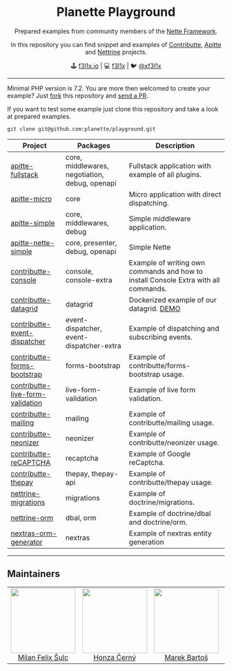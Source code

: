 <h1 align=center>Planette Playground</h1>

<p align=center>
   Prepared examples from community members of the <a href="https://nette.org">Nette Framework</a>. 
</p>

<p align=center>
   In this repository you can find snippet and examples of <a href="https://contributte.org">Contributte</a>,
   <a href="https://contributte.org/apitte/">Apitte</a> and <a href="https://contributte.org/nettrine/">Nettrine</a> projects.
</p>

<p align=center>
🕹 <a href="https://f3l1x.io">f3l1x.io</a> | 💻 <a href="https://github.com/f3l1x">f3l1x</a> | 🐦 <a href="https://twitter.com/xf3l1x">@xf3l1x</a>
</p>

---

Minimal PHP version is 7.2. You are more then welcomed to create your example? Just [fork](https://github.com/planette/playground/fork) this repository and [send a PR](https://github.com/planette/playground/pulls).


If you want to test some example just clone this repository and take a look at prepared examples.

```
git clone git@github.com:planette/playground.git
```

| Project | Packages | Description |
|---------|----------|-------------|
| [apitte-fullstack](https://github.com/planette/playground/tree/master/apitte-fullstack) | core, middlewares, negotiation, debug, openapi | Fullstack application with example of all plugins. |
| [apitte-micro](https://github.com/planette/playground/tree/master/apitte-micro) | core | Micro application with direct dispatching. |
| [apitte-simple](https://github.com/planette/playground/tree/master/apitte-simple) | core, middlewares, debug | Simple middleware application. |
| [apitte-nette-simple](https://github.com/planette/playground/tree/master/apitte-nette-simple) | core, presenter, debug, openapi | Simple Nette | [contributte-api-router](https://github.com/contributte/playground/tree/master/contributte-api-router) | api-router | Starter project for ApiRouter. |
| [contributte-console](https://github.com/contributte/playground/tree/master/contributte-console) | console, console-extra | Example of writing own commands and how to install Console Extra with all commands. |
| [contributte-datagrid](https://github.com/contributte/playground/tree/master/contributte-datagrid) | datagrid | Dockerized example of our datagrid. [DEMO](https://examples.contributte.org/packages/datagrid/) |
| [contributte-event-dispatcher](https://github.com/contributte/playground/tree/master/contributte-event-dispatcher) | event-dispatcher, event-dispatcher-extra | Example of dispatching and subscribing events. |
| [contributte-forms-bootstrap](https://github.com/contributte/playground/tree/master/contributte-forms-bootstrap) | forms-bootstrap | Example of contributte/forms-bootstrap usage. |
| [contributte-live-form-validation](https://github.com/contributte/playground/tree/master/contributte-live-form-validation) | live-form-validation | Example of live form validation. |
| [contributte-mailing](https://github.com/contributte/playground/tree/master/contributte-mailing) | mailing | Example of contributte/mailing usage. |
| [contributte-neonizer](https://github.com/contributte/playground/tree/master/contributte-neonizer) | neonizer | Example of contributte/neonizer usage. |
| [contributte-reCAPTCHA](https://github.com/contributte/playground/tree/master/contributte-reCAPTCHA) | recaptcha | Example of Google reCaptcha. |
| [contributte-thepay](https://github.com/contributte/playground/tree/master/contributte-thepay) | thepay, thepay-api | Example of contributte/thepay usage. |
| [nettrine-migrations](https://github.com/planette/playground/tree/master/nettrine-migrations) | migrations | Example of doctrine/migrations. |
| [nettrine-orm](https://github.com/planette/playground/tree/master/nettrine-orm) | dbal, orm | Example of doctrine/dbal and doctrine/orm. |
| [nextras-orm-generator](https://github.com/planette/playground/tree/master/nextras-orm-generator) | nextras | Example of nextras entity generation |

---

## Maintainers

<table>
  <tbody>
    <tr>
      <td align="center">
        <a href="https://github.com/f3l1x">
            <img width="150" height="150" src="https://avatars2.githubusercontent.com/u/538058?v=4&s=130">
        </a>
        </br>
        <a href="https://github.com/f3l1x">Milan Felix Šulc</a>
      </td>
      <td align="center">
        <a href="https://github.com/chemix">
            <img width="150" height="150" src="https://avatars0.githubusercontent.com/u/42802?s=130&v=4">
        </a>
        </br>
        <a href="https://github.com/chemix">Honza Černý</a>
      </td>
      <td align="center">
        <a href="https://github.com/mabar">
            <img width="150" height="150" src="https://avatars0.githubusercontent.com/u/20974277?s=130&v=4">
        </a>
        </br>
        <a href="https://github.com/mabar">Marek Bartoš</a>
      </td>
			<td align="center">
				<a href="https://github.com/paveljanda">
						<img width="150" height="150" src="https://avatars0.githubusercontent.com/u/1488874?s=400&v=4">
				</a>
				</br>
				<a href="https://github.com/paveljanda">Pavel Janda</a>
			</td>
			<td align="center">
				<a href="https://github.com/dakorpar">
						<img width="150" height="150" src="https://avatars0.githubusercontent.com/u/9303856?v=4&s=400">
				</a>
				</br>
				<a href="https://github.com/dakorpar">Dalibor Korpar</a>
			</td>
    </tr>
  </tbody>
</table>
